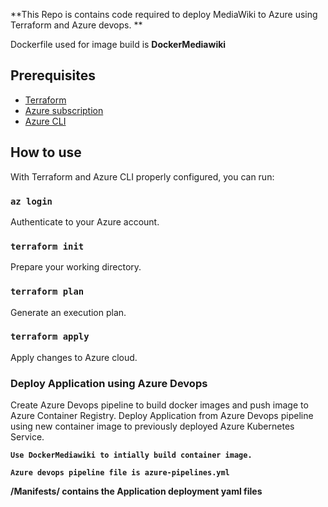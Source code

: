 **This Repo is contains code required to deploy MediaWiki to Azure using Terraform and Azure devops. **

Dockerfile used for image build is **DockerMediawiki**


## Prerequisites

* [Terraform](https://www.terraform.io)
* [Azure subscription](https://azure.microsoft.com/en-us/free)
* [Azure CLI](https://docs.microsoft.com/en-us/cli/azure/install-azure-cli)

## How to use

With Terraform and Azure CLI properly configured, you can run:

### `az login`

Authenticate to your Azure account.

### `terraform init`

Prepare your working directory.

### `terraform plan`

Generate an execution plan.

### `terraform apply`

Apply changes to Azure cloud.

### Deploy Application using Azure Devops

Create Azure Devops pipeline to build docker images and push image to Azure Container Registry. 
Deploy Application from Azure Devops pipeline using new container image to previously deployed Azure Kubernetes Service. 

**`Use DockerMediawiki to intially build container image.`**

**`Azure devops pipeline file is azure-pipelines.yml`**

**/Manifests/ contains the Application deployment yaml files**

